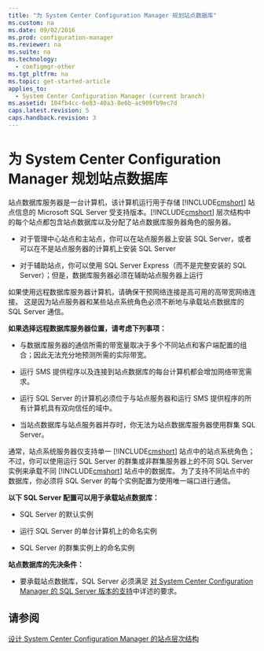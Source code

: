 ```yaml
---
title: "为 System Center Configuration Manager 规划站点数据库"
ms.custom: na
ms.date: 09/02/2016
ms.prod: configuration-manager
ms.reviewer: na
ms.suite: na
ms.technology: 
  - configmgr-other
ms.tgt_pltfrm: na
ms.topic: get-started-article
applies_to: 
  - System Center Configuration Manager (current branch)
ms.assetid: 104fb4cc-6e83-40a3-8e6b-ac909fb9ec7d
caps.latest.revision: 5
caps.handback.revision: 3
---
```

# 为 System Center Configuration Manager 规划站点数据库
站点数据库服务器是一台计算机，该计算机运行用于存储 [!INCLUDE[cmshort](../LocTest/includes/cmshort_md.md)] 站点信息的 Microsoft SQL Server 受支持版本。[!INCLUDE[cmshort](../LocTest/includes/cmshort_md.md)] 层次结构中的每个站点都包含站点数据库以及分配了站点数据库服务器角色的服务器。  
  
-   对于管理中心站点和主站点，你可以在站点服务器上安装 SQL Server，或者可以在不是站点服务器的计算机上安装 SQL Server  
  
-   对于辅助站点，你可以使用 SQL Server Express（而不是完整安装的 SQL Server）；但是，数据库服务器必须在辅助站点服务器上运行  
  
 如果使用远程数据库服务器计算机，请确保干预网络连接是高可用的高带宽网络连接。 这是因为站点服务器和某些站点系统角色必须不断地与承载站点数据库的 SQL Server 通信。  
  
 **如果选择远程数据库服务器位置，请考虑下列事项：**  
  
-   与数据库服务器的通信所需的带宽量取决于多个不同站点和客户端配置的组合；因此无法充分地预测所需的实际带宽。  
  
-   运行 SMS 提供程序以及连接到站点数据库的每台计算机都会增加网络带宽需求。  
  
-   运行 SQL Server 的计算机必须位于与站点服务器和运行 SMS 提供程序的所有计算机具有双向信任的域中。  
  
-   当站点数据库与站点服务器并存时，你无法为站点数据库服务器使用群集 SQL Server。  
  
 通常，站点系统服务器仅支持单一 [!INCLUDE[cmshort](../LocTest/includes/cmshort_md.md)] 站点中的站点系统角色；不过，你可以使用运行 SQL Server 的群集或非群集服务器上的不同 SQL Server 实例来承载不同 [!INCLUDE[cmshort](../LocTest/includes/cmshort_md.md)] 站点中的数据库。 为了支持不同站点中的数据库，你必须将 SQL Server 的每个实例配置为使用唯一端口进行通信。  
  
 **以下 SQL Server 配置可以用于承载站点数据库：**  
  
-   SQL Server 的默认实例  
  
-   运行 SQL Server 的单台计算机上的命名实例  
  
-   SQL Server 的群集实例上的命名实例  
  
 **站点数据库的先决条件：**  
  
-   要承载站点数据库，SQL Server 必须满足 [对 System Center Configuration Manager 的 SQL Server 版本的支持](../LocTest/Support-for-SQL-Server-versions-for-System-Center-Configuration-Manager.md)中详述的要求。  
  
## 请参阅  
 [设计 System Center Configuration Manager 的站点层次结构](../LocTest/Design-a-hierarchy-of-sites-for-System-Center-Configuration-Manager.md)